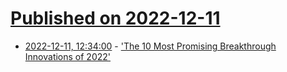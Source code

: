 # [Published on 2022-12-11](index.md)

* [2022-12-11, 12:34:00](https://news.slashdot.org/story/22/12/11/0428229/the-10-most-promising-breakthrough-innovations-of-2022?utm_source=rss1.0mainlinkanon&utm_medium=feed) - ['The 10 Most Promising Breakthrough Innovations of 2022'](https://news.slashdot.org/story/22/12/11/0428229/the-10-most-promising-breakthrough-innovations-of-2022?utm_source=rss1.0mainlinkanon&utm_medium=feed)

